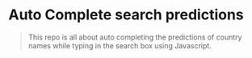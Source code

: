# Auto Complete search predictions

> This repo is all about auto completing the predictions of country names while typing in the search box using Javascript.  

